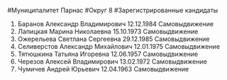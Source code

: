 #Муниципалитет
Парнас
#Округ
8
#Зарегистрированные кандидаты
1. Баранов Александр Владимирович 12.12.1984
Самовыдвижение
2. Лапицкая Марина Николаевна 15.10.1973
Самовыдвижение
3. Ожерельева Светлана Сергеевна 29.12.1985
Самовыдвижение
4. Селиверстов Александр Михайлович 12.01.1975
Самовыдвижение
5. Тятюшкина Татьяна Игоревна 12.06.1957
Самовыдвижение
6. Черезов Алексей Владимирович 13.02.1972
Самовыдвижение
7. Чумичев Андрей Юрьевич 12.04.1963
Самовыдвижение

